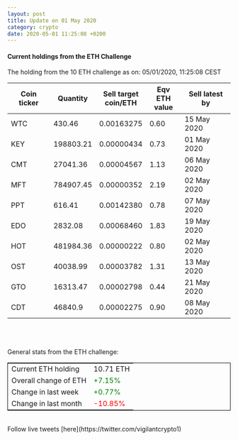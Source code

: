 ```yaml
---
layout: post
title: Update on 01 May 2020
category: crypto
date: 2020-05-01 11:25:08 +0200
---
```




#### Current holdings from the ETH Challenge

The holding from the 10 ETH challenge as on: 05/01/2020, 11:25:08 CEST

|Coin ticker|Quantity|Sell target<br>coin/ETH|Eqv ETH<br>value|Sell latest by|
|-----------|--------|-----------|-----------|--------------|
WTC|430.46|  0.00163275|0.60|15 May 2020|
KEY|198803.21|  0.00000434|0.73|01 May 2020|
CMT|27041.36|  0.00004567|1.13|06 May 2020|
MFT|784907.45|  0.00000352|2.19|02 May 2020|
PPT|616.41|  0.00142380|0.78|07 May 2020|
EDO|2832.08|  0.00068460|1.83|19 May 2020|
HOT|481984.36|  0.00000222|0.80|02 May 2020|
OST|40038.99|  0.00003782|1.31|13 May 2020|
GTO|16313.47|  0.00002798|0.44|21 May 2020|
CDT|46840.9|  0.00002275|0.90|08 May 2020|

<br>
<br>
<br>
General stats from the ETH challenge:

<table style="border:1px solid black;margin-left:auto;margin-right:auto;">
	<tbody>
	<tr>
		<td>Current ETH holding</td>
		<td>     10.71 ETH</td>
	</tr>
	<tr>
		<td>Overall change of ETH</td>
		<td><font color="green">+7.15%</font></td>
	</tr>
	<tr>
		<td>Change in last week</td>
		<td><font color="green">+0.77%</font></td>
	</tr>
	<tr>
		<td>Change in last month</td>
		<td><font color="red">-10.85%</font></td>
	</tr>
	</tbody>
</table>

<br>
Follow live tweets [here](https://twitter.com/vigilantcrypto1)
<br>
<br>